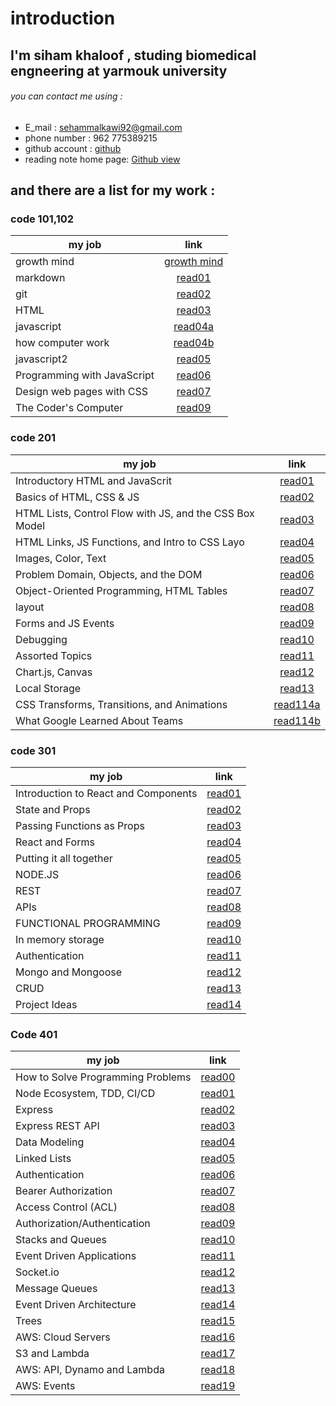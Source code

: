 # introduction 
## I'm siham khaloof , studing biomedical engneering at yarmouk university 
###### you can contact me using :
* E_mail : sehammalkawi92@gmail.com
* phone number : 962 775389215
* github account : [github](https://github.com/sbkhaloof)
* reading note home page: [Github view](https://github.com/sbkhaloof/growthmindsit)

## and there are a list for my work :
### code 101,102

|      my job               |                          link                                      |
|-------------------------- |:------------------------------------------------------------------:|
|   growth mind             |[growth mind](https://sbkhaloof.github.io/growthmindsit/growthmind) |
|     markdown              |[read01](https://sbkhaloof.github.io/growthmindsit/read01)          |
|      git                  |[read02](https://sbkhaloof.github.io/growthmindsit/read02)          |
|     HTML                  |[read03]( https://sbkhaloof.github.io/growthmindsit/read03)         |
|   javascript              |[read04a](https://sbkhaloof.github.io/growthmindsit/read04a)        |
|how computer work          |[read04b](https://sbkhaloof.github.io/growthmindsit/read04b)        |
|   javascript2             |[read05](https://sbkhaloof.github.io/growthmindsit/read05)          |
|Programming with JavaScript|[read06](https://sbkhaloof.github.io/growthmindsit/read06)          |
|Design web pages with CSS  |[read07](https://sbkhaloof.github.io/growthmindsit/read07)          |
|   The Coder's Computer    |[read09](https://sbkhaloof.github.io/growthmindsit/read09)          |

### code 201
 
|                     my job                            |                    link                                       |
|------------------------------------------------------ |:------------------------------------------------------------: |
|           Introductory HTML and JavaScrit             |[read01](https://sbkhaloof.github.io/growthmindsit/class-01)   |
|             Basics of HTML, CSS & JS                  |[read02](https://sbkhaloof.github.io/growthmindsit/class-02)   |
|HTML Lists, Control Flow with JS, and the CSS Box Model|[read03](https://sbkhaloof.github.io/growthmindsit/class-03)   |
|     HTML Links, JS Functions, and Intro to CSS Layo   |[read04](https://sbkhaloof.github.io/growthmindsit/class-04)   |
|                Images, Color, Text                    |[read05](https://sbkhaloof.github.io/growthmindsit/class-05)   |
|      Problem Domain, Objects, and the DOM             |[read06](https://sbkhaloof.github.io/growthmindsit/class-06)   |
|  Object-Oriented Programming, HTML Tables             |[read07](https://sbkhaloof.github.io/growthmindsit/class-07)   |
|                           layout                      |[read08](https://sbkhaloof.github.io/growthmindsit/class-08)   |
|                 Forms and JS Events                   |[read09](https://sbkhaloof.github.io/growthmindsit/class-09)   |
|                       Debugging                       |[read10](https://sbkhaloof.github.io/growthmindsit/class-10)   |
|               Assorted Topics                         |[read11](https://sbkhaloof.github.io/growthmindsit/class-11)   |
|                Chart.js, Canvas                       |[read12](https://sbkhaloof.github.io/growthmindsit/class-12)   |
|                Local Storage                          |[read13](https://sbkhaloof.github.io/growthmindsit/class-13)   |
|      CSS Transforms, Transitions, and Animations      |[read114a](https://sbkhaloof.github.io/growthmindsit/class-14a)|
|             What Google Learned About Teams           |[read114b](https://sbkhaloof.github.io/growthmindsit/class-14b)|



### code 301


|                     my job                            |                    link                                        |
|------------------------------------------------------ |:-------------------------------------------------------------: |
|          Introduction to React and Components         |[read01](https://sbkhaloof.github.io/growthmindsit/read_class1) |
|                  State and Props                      |[read02](https://sbkhaloof.github.io/growthmindsit/read_class2) |
|              Passing Functions as Props               |[read03](https://sbkhaloof.github.io/growthmindsit/read_class3) |
|                   React and Forms                     |[read04](https://sbkhaloof.github.io/growthmindsit/read_class4) |
|              Putting it all together                  |[read05](https://sbkhaloof.github.io/growthmindsit/read_class5) |
|                      NODE.JS                          |[read06](https://sbkhaloof.github.io/growthmindsit/read_class6) |
|                       REST                            |[read07](https://sbkhaloof.github.io/growthmindsit/read_class7) |
|                       APIs                            |[read08](https://sbkhaloof.github.io/growthmindsit/read_class8) |
|               FUNCTIONAL PROGRAMMING                  |[read09](https://sbkhaloof.github.io/growthmindsit/read_class9) |
|                  In memory storage                    |[read10](https://sbkhaloof.github.io/growthmindsit/read_class10)|
|                    Authentication                     |[read11](https://sbkhaloof.github.io/growthmindsit/read_class11)|
|                  Mongo and Mongoose                   |[read12](https://sbkhaloof.github.io/growthmindsit/read_class12)|
|                        CRUD                           |[read13](https://sbkhaloof.github.io/growthmindsit/read_class13)|
|                Project Ideas                          |[read14](https://sbkhaloof.github.io/growthmindsit/read_class14)|






### Code 401



|                     my job                            |                        link                                        |
|------------------------------------------------------ |:-----------------------------------------------------------------: |
|         How to Solve Programming Problems             |[read00](https://sbkhaloof.github.io/growthmindsit/prep-401)        |
|              Node Ecosystem, TDD, CI/CD               |[read01](https://sbkhaloof.github.io/growthmindsit/read-class01-401)|
|                       Express                         |[read02](https://sbkhaloof.github.io/growthmindsit/read-class02-401)|
|                Express REST API                       |[read03](https://sbkhaloof.github.io/growthmindsit/read-class03-401)|
|                 Data Modeling                         |[read04](https://sbkhaloof.github.io/growthmindsit/read-class04-401)|
|                 Linked Lists                          |[read05](https://sbkhaloof.github.io/growthmindsit/read-class05-401)|
|                  Authentication                       |[read06](https://sbkhaloof.github.io/growthmindsit/read-class06-401)|
|             Bearer Authorization                      |[read07](https://sbkhaloof.github.io/growthmindsit/read-class07-401)|
|             Access Control (ACL)                      |[read08](https://sbkhaloof.github.io/growthmindsit/read-class08-401)|
|          Authorization/Authentication                 |[read09](https://sbkhaloof.github.io/growthmindsit/read-class09-401)|
|                 Stacks and Queues                     |[read10](https://sbkhaloof.github.io/growthmindsit/read-class10-401)|
|              Event Driven Applications                |[read11](https://sbkhaloof.github.io/growthmindsit/read-class11-401)|
|                      Socket.io                        |[read12](https://sbkhaloof.github.io/growthmindsit/read-class12-401)|
|                  Message Queues                       |[read13](https://sbkhaloof.github.io/growthmindsit/read-class13-401)|
|              Event Driven Architecture                |[read14](https://sbkhaloof.github.io/growthmindsit/read-class14-401)|
|                      Trees                            |[read15](https://sbkhaloof.github.io/growthmindsit/read-class15-401)|
|                AWS: Cloud Servers                     |[read16](https://sbkhaloof.github.io/growthmindsit/read-class16-401)|
|                     S3 and Lambda                     |[read17](https://sbkhaloof.github.io/growthmindsit/read-class17-401)|
|             AWS: API, Dynamo and Lambda               |[read18](https://sbkhaloof.github.io/growthmindsit/read-class18-401)|
|                         AWS: Events                   |[read19](https://sbkhaloof.github.io/growthmindsit/read-class19-401)|